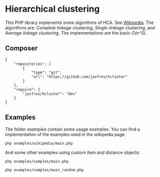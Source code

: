
# Hierarchical clustering

This PHP library implements some algorithms of HCA.
See [Wikipedia](https://en.wikipedia.org/wiki/Hierarchical_clustering).
The algorithms are: *Complete linkage clustering*,
*Single-linkage clustering*, and *Average linkage clustering*.
The implementations are the basic *O(n^3)*.

## Composer

```
{
    "repositories": [
        {
            "type": "git",
            "url": "https://github.com/javfres/hcluster"
        }
    ],
    "require": {
        "javfres/hcluster": "dev"
    }
}
```


## Examples

The folder *examples* contain some usage examples.
You can find a implementation of the examples used
in the wikipedia page.

`php examples/wikipedia/main.php`

And some other examples using custom item and distance objects:

`php examples/samples/main.php`

`php examples/samples/main_random.php`
